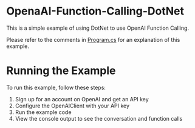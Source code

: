 # OpenaAI-Function-Calling-DotNet
This is a simple example of using DotNet to use OpenAI Function Calling.

Please refer to the comments in [Program.cs](https://github.com/SunnyRx/OpenaAI-Function-Calling-DotNet/blob/main/Program.cs) for an explanation of this example.

# Running the Example
To run this example, follow these steps:

1. Sign up for an account on OpenAI and get an API key
2. Configure the OpenAIClient with your API key
3. Run the example code
1. View the console output to see the conversation and function calls
